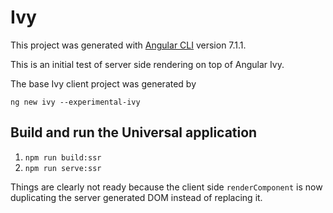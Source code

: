 # Ivy

This project was generated with [Angular CLI](https://github.com/angular/angular-cli) version 7.1.1.

This is an initial test of server side rendering on top of Angular Ivy.

The base Ivy client project was generated by

`ng new ivy --experimental-ivy`

## Build and run the Universal application

1. `npm run build:ssr`
1. `npm run serve:ssr`

Things are clearly not ready because the client side `renderComponent` is now duplicating the server
generated DOM instead of replacing it.
